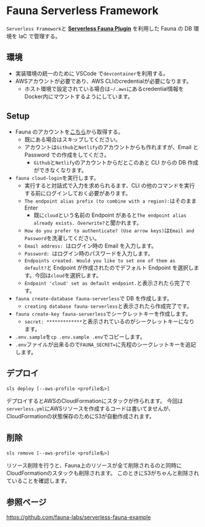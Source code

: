 # Fauna Serverless Framework

`Serverless Framework`と **[Serverless Fauna Plugin](https://github.com/fauna-labs/serverless-fauna)** を利用した Fauna の DB 環境を IaC で管理する。

## 環境

- 実装環境の統一のために VSCode で`devcontainer`を利用する。
- AWSアカウントが必要であり、AWS CLIのcredentialが必要になります。
  - ホスト環境で設定されている場合は`~/.aws`にあるcredential情報をDocker内にマウントするようにしています。

## Setup

- Fauna のアカウントを[こちら](https://dashboard.fauna.com/accounts/register)から取得する。
  - 既にある場合はスキップしてください。
  - アカウントは`Github`と`Netlify`のアカウントからも作れますが、Email と Password での作成をしてくださ。
    - `Github`と`Netlify`のアカウントからだとこのあと CLI からの DB 作成ができなくなります。
- `fauna cloud-login`を実行します。
  - 実行すると対話式で入力を求められるます、CLI の他のコマンドを実行する前にログインしておく必要があります。
  - `The endpoint alias prefix (to combine with a region):`はそのまま Enter
    - 既に`cloud`という名前の Endpoint があると`The endpoint alias already exists. Overwrite?`と聞かれます。
  - `How do you prefer to authenticate? (Use arrow keys)`は`Email and Password`を洗濯してください。
  - `Email address: `はログイン時の Email を入力します。
  - `Password: `はログイン時のパスワードを入力します。
  - `Endpoints created. Would you like to set one of them as default?`と Endpoint が作成されたのでデフォルト Endpoint を選択します。今回は`cloud`を選択します。
  - `Endpoint 'cloud' set as default endpoint.`と表示されたら完了です。
- `fauna create-database fauna-serverless`で DB を作成します。
  - `creating database fauna-serverless`と表示されたら作成完了です。
- `fauna create-key fauna-serverless`でシークレットキーを作成します。
  - `secret: *************`と表示されているのがシークレットキーになります。
- `.env.sample`を`cp .env.sample .env`でコピーします。
- `.env`ファイルが出来るので`FAUNA_SECRET=`に先程のシークレットキーを追記します。

## デプロイ
```
sls deploy [--aws-profile <profile名>]
```
デプロイするとAWSのCloudFormationにスタックが作られます。
今回は`serverless.yml`にAWSリソースを作成するコードは書いてませんが、CloudFormationの状態保存のためにS3が自動作成されます。


## 削除
```
sls remove [--aws-profile <profile名>]
```
リソース削除を行うと、Fauna上のリソースが全て削除されるのと同時にCloudFormationのスタックも削除されます。
このときにS3がちゃんと削除されていることを確認します。



## 参照ページ

https://github.com/fauna-labs/serverless-fauna-example
